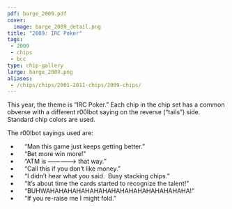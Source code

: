 ```yaml
---
pdf: barge_2009.pdf
cover:
  image: barge_2009_detail.png
title: "2009: IRC Poker"
tags:
 - 2009
 - chips
 - bcc
type: chip-gallery
large: barge_2009.png
aliases:
 - /chips/chips/2001-2011-chips/2009-chips/
---
```


This year, the theme is &#8220;IRC Poker.&#8221; Each chip in the chip set has a common obverse with a different r00lbot saying on the reverse (&#8220;tails&#8221;) side. Standard chip colors are used.

The r00lbot sayings used are:

* &nbsp;&nbsp;&nbsp; &#8220;Man this game just keeps getting better.&#8221;
* &nbsp;&nbsp;&nbsp; &#8220;Bet more win more!&#8221;
* &nbsp;&nbsp;&nbsp; &#8220;ATM is &#8212;&#8212;&#8212;&#8212;&#8211;&gt; that way.&#8221;
* &nbsp;&nbsp;&nbsp; &#8220;Call this if you don&#8217;t like money.&#8221;
* &nbsp;&nbsp;&nbsp; &#8220;I didn&#8217;t hear what you said.&nbsp; Busy stacking chips.&#8221;
* &nbsp;&nbsp;&nbsp; &#8220;It&#8217;s about time the cards started to recognize the talent!&#8221;
* &nbsp;&nbsp;&nbsp; &#8220;BUHWAHAHAHAHAHAHAHAHAHAHAHAHAHAHAHAHA!&#8221;
* &nbsp;&nbsp;&nbsp; &#8220;If you re-raise me I might fold.&#8221;
